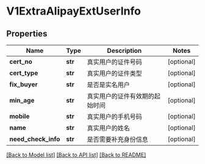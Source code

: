 # V1ExtraAlipayExtUserInfo

## Properties
Name | Type | Description | Notes
------------ | ------------- | ------------- | -------------
**cert_no** | **str** | 真实用户的证件号码 | [optional] 
**cert_type** | **str** | 真实用户的证件类型 | [optional] 
**fix_buyer** | **str** | 是否是实名用户 | [optional] 
**min_age** | **str** | 真实用户的证件有效期的起始时间 | [optional] 
**mobile** | **str** | 真实用户的手机号码 | [optional] 
**name** | **str** | 真实用户的姓名 | [optional] 
**need_check_info** | **str** | 是否需要补充身份信息 | [optional] 

[[Back to Model list]](../README.md#documentation-for-models) [[Back to API list]](../README.md#documentation-for-api-endpoints) [[Back to README]](../README.md)


